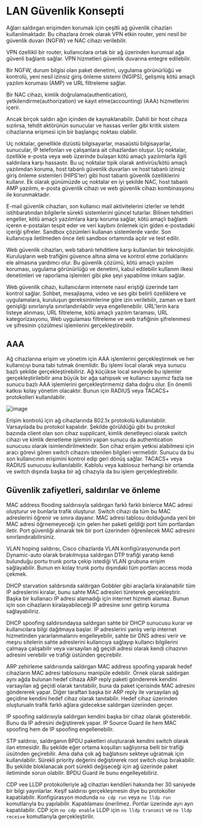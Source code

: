 # LAN Güvenlik Konsepti

Ağları saldırgan erişimden korumak için çeşitli ağ güvenlik cihazları kullanılmaktadır. Bu cihazlara örnek olarak VPN etkin router, yeni nesil bir güvenlik duvarı (NGFW) ve NAC cihazı verilebilir.

VPN özellikli bir router, kullanıcılara ortak bir ağ üzerinden kurumsal ağa güvenli bağlantı sağlar. VPN hizmetleri güvenlik duvarına entegre edilebilir.

Bir NGFW, durum bilgisi olan paket denetimi, uygulama görünürlüğü ve kontrolü, yeni nesil izinsiz giriş önleme sistemi (NGIPS), gelişmiş kötü amaçlı yazılım koruması (AMP) ve URL filtreleme sağlar.

Bir NAC cihazı, kimlik doğrulama(authentication), yetkilendirme(authorization) ve kayıt etme(accounting) (AAA) hizmetlerini içerir.

Ancak birçok saldırı ağın içinden de kaynaklanabilir. Dahili bir host cihaza sızılırsa, tehdit aktörünün sunucular ve hassas veriler gibi kritik sistem cihazlarına erişmesi için bir başlangıç noktası olabilir.

Uç noktalar, genellikle dizüstü bilgisayarlar, masaüstü bilgisayarlar, sunucular, IP telefonları ve çalışanlara ait cihazlardan oluşur. Uç noktalar, özellikle e-posta veya web üzerinde bulaşan kötü amaçlı yazılımlarla ilgili saldırılara karşı hassastır. Bu uç noktalar tipik olarak antivirüs/kötü amaçlı yazılımdan koruma, host tabanlı güvenlik duvarları ve host tabanlı izinsiz giriş önleme sistemleri (HIPS'ler) gibi host tabanlı güvenlik özelliklerini kullanır. Ek olarak günümüzde uç noktalar en iyi şekilde NAC, host tabanlı AMP yazılımı, e-posta güvenlik cihazı ve web güvenlik cihazı kombinasyonu ile korunmaktadır.

E-mail güvenlik cihazları, son kullanıcı mail aktivitelerini izlerler ve tehdit istihbaratından bilgilerle sürekli sistemlerini güncel tutarlar. Bilinen tehditleri engeller, kötü amaçlı yazılımlara karşı koruma sağlar, kötü amaçlı bağlantı içeren e-postaları tespit eder ve veri kaybını önlemek için giden e-postadaki içeriği şifreler. Sandbox çözümleri kullanan sistemlerde vardır. Son kullanıcıya iletilmeden önce ileti sandbox ortamında açılır ve test edilir. 

Web güvenlik cihazları, web tabanlı tehditlere karşı kullanılan bir teknolojidir. Kuruluşların web trafiğini güvence altına alma ve kontrol etme zorluklarını ele almasına yardımcı olur. Bu güvenlik çözümü, kötü amaçlı yazılım koruması, uygulama görünürlüğü ve denetimi, kabul edilebilir kullanım ilkesi denetimleri ve raporlama işlemleri gibi pke şeyi yapabilme imkanı sağlar. 

Web güvenlik cihazı, kullanıcıların internete nasıl eriştiği üzerinde tam kontrol sağlar. Sohbet, mesajlaşma, video ve ses gibi belirli özelliklere ve uygulamalara, kuruluşun gereksinimlerine göre izin verilebilir, zaman ve bant genişliği sınırlarıyla sınırlandırılabilir veya engellenebilir. URL'lerin kara listeye alınması, URL filtreleme, kötü amaçlı yazılım taraması, URL kategorizasyonu, Web uygulaması filtreleme ve web trafiğinin şifrelenmesi ve şifresinin çözülmesi işlemlerini gerçekleştirebilir.

## AAA

Ağ cihazlarına erişim ve yönetim için AAA işlemlerini gerçekleştirmek ve her kullanıcıyı buna tabi tutmak önemlidir. Bu işlemi local olarak veya sunucu bazlı şekilde gerçekleştirebiliriz. Ağ küçükse local seviyede bu işlemler gerçekleştirilebilir ama büyük bir ağa sahipsek ve kullanıcı sayımız fazla ise sunucu bazlı AAA işlemlerini gerçekleştirmemiz daha doğru olur. En önemli katkısı kolay yönetim olacaktır. Bunun için RADIUS veya TACACS+ protokolleri kullanılabilir.  

![image](https://user-images.githubusercontent.com/70758694/183660776-b30f8627-68f9-4d4c-85ae-e971a1358178.png)

Erişim kontrolü için ağ cihazlarında 802.1x protokolü kullanılabilir. Varsayılada bu protokol kapalıdır. Şekilde görüldüğü gibi bu protokol bazında client olan son cihaz supplicant, kimlik denetleyeci olarak switch cihazı ve kimlik denetleme işlemini yapan sunucu da authentication sunucusu olarak isimlendirilmektedir. Son cihaz erişim yetkisi alabilmesi için aracı görevi gören switch cihazını istenilen bilgileri vermelidir. Sunucu da bu son kullanıcının erişimini kontrol edip geri dönüş sağlar. TACACS+ veya RADIUS sunucusu kullanılabilir. Kablolu veya kablosuz herhangi bir ortamda ve switch dışında başka bir ağ cihazıyla da bu işlem gerçekleştirebilir. 

## Güvenlik zafiyetleri, saldırılar ve önleme

MAC address flooding saldırısıyla saldırgan farklı farklı binlerce MAC adresi oluşturur ve bunlarla trafik oluşturur. Switch cihazı da tüm bu MAC adreslerini öğrenir ve sınıra dayanır. MAC adresi tablosu dolduğunda yeni bir MAC adresi öğrnemeyeceği için gelen her paketi geldiği port tüm portlardan iletir. Port güvenliği alınarak tek bir port üzerinden öğrenilecek MAC adresini sınırlandırabilirsiniz. 

VLAN hoping saldırısı, Cisco cihazlarda VLAN konfigürasyonunda port Dynamic-auto olarak bırakılmışsa saldırgan DTP trafiği yaratıp kendi bulunduğu portu trunk porta çekip istediği VLAN grubuna erişim sağlayabilir. Bunun en kolay trunk portu dışındaki tüm portları access moda çekmek. 

DHCP starvation saldırsında saldırgan Gobbler gibi araçlarla kiralanabilir tüm IP adreslerini kiralar, bunu sahte MAC adresleri türeterek gerçekleştirir. Başka bir kullanacı IP adresi alamadığı için internet hizmeti alamaz. Bunun için son cihazların kiralayabileceği IP adresine sınır getirip koruma sağlayabiliriz.

DHCP spoofing saldırsındaysa saldırgan sahte bir DHCP sunucusu kurar ve kullanıcılara bilgi dağıtmaya başlar. IP adreslerini yanlış verip internet hizmetinden yararlanmalarını engelleyebilir, sahte bir DNS adresi verir ve meşru sitelerin sahte adreslerini kullancıya sağlayıp kullancı bilgilerini çalmaya çalışabilir veya varsayılan ağ geçidi adresi olarak kendi cihazının adresini verebilir ve trafiği üstünden geçirebilir. 

ARP zehirleme saldırısında saldırgan MAC address spoofing yaparak hedef cihazların MAC adresi tablosunu manipüle edebilir. Örnek olarak saldırgan aynı ağda bulunan hedef cihaza ARP reply paketi göndererek kendini varsayılan ağ geçidi olarak tanıtabilir, buna da paket içerisinde MAC adresini göndererek yapar. Diğer taraftan başka bir ARP reply ile varsayılan ağ geçidine kendini hedef cihaz olarak tanıtabilir. Hedef cihaz üzerinden oluşturualn trafik farklı ağlara gidecekse saldırgan üzerinden geçer. 

IP spoofing saldırısıyla saldırgan kendini başka bir cihaz olarak gösterebilir. Bunu da IP adresini değiştirerek yapar. IP Source Guard ile hem MAC spoofing hem de IP spoofing engellenebilir. 

STP saldırısı, saldırganın BPDU paketleri oluşturarak kendini switch olarak ilan etmesidir. Bu şekilde eğer ortama koşulları sağlıyorsa belli bir trafiği üsütnden geçirebilir. Ama daha çok ağ bağlatısını sekteye uğratmak için kullanılabilir. Sürekli priority değerini değiştirerek root switch olup bırakabilir. Bu şekilde bloklanacak port sürekli değişeceği için ağ üzerinde paket iletiminde sorun olabilir. BPDU Guard ile bunu engelleyebiliriz.

CDP vee LLDP protokolleriyle ağ cihazları kendileri hakıında her 30 saniyede bir bilgi yayınlarlar. Keşif saldırısı gerçekleşmesin diye bu protokoller kapatılabilir. Konfigürasyon modunda `no cdp run` veya `no lldp run` komutlarıyla bu yapılabilir. Kapatılaması önerilmez. Portlar üzerinde ayrı ayrı kapatılabilir. CDP için `no cdp enable` LLDP için `no lldp transmit` ve `no lldp receive` komutlarıyla gerçekleştirilir. 

